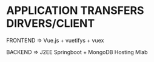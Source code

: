 # APPLICATION TRANSFERS DIRVERS/CLIENT

FRONTEND => Vue.js + vuetifys + vuex

BACKEND => J2EE Springboot + MongoDB Hosting Mlab